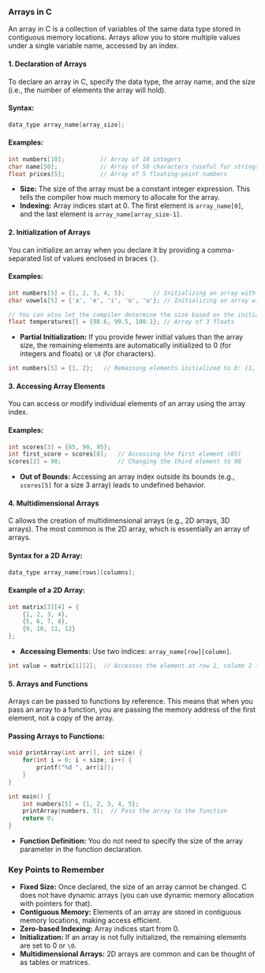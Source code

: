 ### **Arrays in C**

An array in C is a collection of variables of the same data type stored in contiguous memory locations. Arrays allow you to store multiple values under a single variable name, accessed by an index.

#### **1. Declaration of Arrays**
To declare an array in C, specify the data type, the array name, and the size (i.e., the number of elements the array will hold).

#### **Syntax:**
```c
data_type array_name[array_size];
```

#### **Examples:**
```c
int numbers[10];          // Array of 10 integers
char name[50];            // Array of 50 characters (useful for strings)
float prices[5];          // Array of 5 floating-point numbers
```

- **Size:** The size of the array must be a constant integer expression. This tells the compiler how much memory to allocate for the array.
- **Indexing:** Array indices start at 0. The first element is `array_name[0]`, and the last element is `array_name[array_size-1]`.

#### **2. Initialization of Arrays**
You can initialize an array when you declare it by providing a comma-separated list of values enclosed in braces `{}`.

#### **Examples:**
```c
int numbers[5] = {1, 2, 3, 4, 5};        // Initializing an array with 5 integers
char vowels[5] = {'a', 'e', 'i', 'o', 'u'}; // Initializing an array with 5 characters

// You can also let the compiler determine the size based on the initializer list
float temperatures[] = {98.6, 99.5, 100.1}; // Array of 3 floats
```

- **Partial Initialization:** If you provide fewer initial values than the array size, the remaining elements are automatically initialized to 0 (for integers and floats) or `\0` (for characters).
```c
int numbers[5] = {1, 2};   // Remaining elements initialized to 0: {1, 2, 0, 0, 0}
```

#### **3. Accessing Array Elements**
You can access or modify individual elements of an array using the array index.

#### **Examples:**
```c
int scores[3] = {85, 90, 95};
int first_score = scores[0];   // Accessing the first element (85)
scores[2] = 98;                // Changing the third element to 98
```

- **Out of Bounds:** Accessing an array index outside its bounds (e.g., `scores[5]` for a size 3 array) leads to undefined behavior.

#### **4. Multidimensional Arrays**
C allows the creation of multidimensional arrays (e.g., 2D arrays, 3D arrays). The most common is the 2D array, which is essentially an array of arrays.

#### **Syntax for a 2D Array:**
```c
data_type array_name[rows][columns];
```

#### **Example of a 2D Array:**
```c
int matrix[3][4] = {
    {1, 2, 3, 4},
    {5, 6, 7, 8},
    {9, 10, 11, 12}
};
```
- **Accessing Elements:** Use two indices: `array_name[row][column]`.
```c
int value = matrix[1][2];  // Accesses the element at row 1, column 2 (which is 7)
```

#### **5. Arrays and Functions**
Arrays can be passed to functions by reference. This means that when you pass an array to a function, you are passing the memory address of the first element, not a copy of the array.

#### **Passing Arrays to Functions:**
```c
void printArray(int arr[], int size) {
    for(int i = 0; i < size; i++) {
        printf("%d ", arr[i]);
    }
}

int main() {
    int numbers[5] = {1, 2, 3, 4, 5};
    printArray(numbers, 5);  // Pass the array to the function
    return 0;
}
```
- **Function Definition:** You do not need to specify the size of the array parameter in the function declaration.

### **Key Points to Remember**
- **Fixed Size:** Once declared, the size of an array cannot be changed. C does not have dynamic arrays (you can use dynamic memory allocation with pointers for that).
- **Contiguous Memory:** Elements of an array are stored in contiguous memory locations, making access efficient.
- **Zero-based Indexing:** Array indices start from 0.
- **Initialization:** If an array is not fully initialized, the remaining elements are set to 0 or `\0`.
- **Multidimensional Arrays:** 2D arrays are common and can be thought of as tables or matrices.
